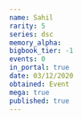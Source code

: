 ```yaml
---
name: Sahil
rarity: 5
series: dsc
memory_alpha:
bigbook_tier: -1
events: 0
in_portal: true
date: 03/12/2020
obtained: Event
mega: true
published: true
---
```



